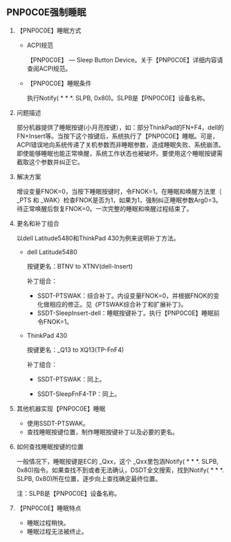 ## PNP0C0E强制睡眠

1. 【PNP0C0E】睡眠方式

   - ACPI规范

     【PNP0C0E】 — Sleep Button Device。关于【PNP0C0E】详细内容请查阅ACPI规范。

   - 【PNP0C0E】睡眠条件

     执行Notify( * * *. SLPB, 0x80)。SLPB是【PNP0C0E】设备名称。

2. 问题描述

   部分机器提供了睡眠按键(小月亮按键），如：部分ThinkPad的FN+F4，dell的FN+Insert等。当按下这个按键后，系统执行了【PNP0C0E】睡眠。可是，ACPI错误地向系统传递了关机参数而非睡眠参数，造成睡眠失败、系统崩溃。即使能够睡眠也能正常唤醒，系统工作状态也被破坏。要使用这个睡眠按键需截取这个参数并纠正它。

3. 解决方案

   增设变量FNOK=0，当按下睡眠按键时，令FNOK=1。在睡眠和唤醒方法里（ _PTS 和 _WAK）检查FNOK是否为1，如果为1，强制纠正睡眠参数Arg0=3。待正常唤醒后恢复FNOK=0。一次完整的睡眠和唤醒过程结束了。

4. 更名和补丁组合

   以dell Latitude5480和ThinkPad 430为例来说明补丁方法。

   - dell Latitude5480

     按键更名：BTNV to XTNV(dell-Insert)
   
     补丁组合：
   
     - SSDT-PTSWAK：综合补丁。内设变量FNOK=0，并根据FNOK的变化做相应的修正。见《PTSWAK综合补丁和扩展补丁》。
     - SSDT-SleepInsert-dell：睡眠按键补丁。执行【PNP0C0E】睡眠前令FNOK=1。
     
   - ThinkPad 430
   
     按键更名：_Q13 to XQ13(TP-FnF4)
   
     补丁组合：
   
     - SSDT-PTSWAK：同上。
     
     - SSDT-SleepFnF4-TP：同上。
     
   
5. 其他机器实现【PNP0C0E】睡眠

   - 使用SSDT-PTSWAK。
   - 查找睡眠按键位置，制作睡眠按键补丁以及必要的更名。

6. 如何查找睡眠按键的位置

   一般情况下，睡眠按键是EC的 _Qxx，这个 _Qxx里包涵Notify( * * *. SLPB, 0x80)指令。如果查找不到或者无法确认，DSDT全文搜索，找到Notify( * * *. SLPB, 0x80)所在位置，逐步向上查找确定最终位置。

   注：SLPB是【PNP0C0E】设备名称。

7. 【PNP0C0E】睡眠特点

   - 睡眠过程稍快。
   - 睡眠过程无法被终止。